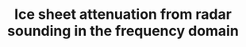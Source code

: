 ---
title: "Ice sheet attenuation from radar sounding in the frequency domain"
collection: publications
category: manuscripts
permalink: '/publication/2025-Dawson'
# external_url: ''
excerpt: 'We introduce a frequency-domain method for estimating radar attenuation rates in ice sheets, adapted from the spectral ratio technique in seismology. The approach works where traditional methods fail, such as in regions with uniform ice thickness or disrupted internal layers, and produces results that align with borehole temperature-based estimates. This expands the spatial coverage of reliable attenuation measurements, enabling improved ice sheet temperature mapping.'
# date: 2025-XX-XX
venue: 'Journal of Glaciology (in review)'
# paperurl: ''
citation: 'Dawson, E. J., Chu, W., Christoffersen, M., Yang, D., Farris, S., & MacGregor, J. A. (in review). Ice sheet attenuation from radar sounding in the frequency domain. *Journal of Glaciology*.'
---